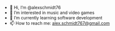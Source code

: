 - 👋 Hi, I’m @alexschmidt76
- 👀 I’m interested in music and video games
- 🌱 I’m currently learning software development
- 📫 How to reach me: alex.schmidt767@gmail.com

<!---
alexschmidt76/alexschmidt76 is a ✨ special ✨ repository because its `README.md` (this file) appears on your GitHub profile.
You can click the Preview link to take a look at your changes.
--->
